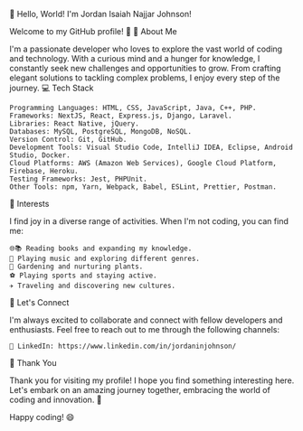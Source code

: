👋 Hello, World! I'm Jordan Isaiah Najjar Johnson!

Welcome to my GitHub profile! 🌟
🧐 About Me

I'm a passionate developer who loves to explore the vast world of coding and technology. With a curious mind and a hunger for knowledge, I constantly seek new challenges and opportunities to grow. From crafting elegant solutions to tackling complex problems, I enjoy every step of the journey.
💻 Tech Stack

    Programming Languages: HTML, CSS, JavaScript, Java, C++, PHP.
    Frameworks: NextJS, React, Express.js, Django, Laravel.
    Libraries: React Native, jQuery.
    Databases: MySQL, PostgreSQL, MongoDB, NoSQL.
    Version Control: Git, GitHub.
    Development Tools: Visual Studio Code, IntelliJ IDEA, Eclipse, Android Studio, Docker.
    Cloud Platforms: AWS (Amazon Web Services), Google Cloud Platform, Firebase, Heroku.
    Testing Frameworks: Jest, PHPUnit.
    Other Tools: npm, Yarn, Webpack, Babel, ESLint, Prettier, Postman.

🌈 Interests

I find joy in a diverse range of activities. When I'm not coding, you can find me:

    🌐📚 Reading books and expanding my knowledge.
    🎸 Playing music and exploring different genres.
    🌱 Gardening and nurturing plants.
    ⚽️ Playing sports and staying active.
    ✈️ Traveling and discovering new cultures.

🤝 Let's Connect

I'm always excited to collaborate and connect with fellow developers and enthusiasts. Feel free to reach out to me through the following channels:

    💼 LinkedIn: https://www.linkedin.com/in/jordaninjohnson/

🙏 Thank You

Thank you for visiting my profile! I hope you find something interesting here. Let's embark on an amazing journey together, embracing the world of coding and innovation. 🚀

Happy coding! 😄
